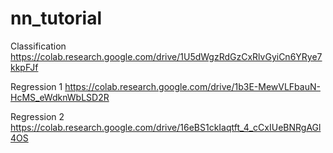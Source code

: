 # nn_tutorial

Classification
https://colab.research.google.com/drive/1U5dWgzRdGzCxRlvGyiCn6YRye7kkpFJf

Regression 1
https://colab.research.google.com/drive/1b3E-MewVLFbauN-HcMS_eWdknWbLSD2R

Regression 2
https://colab.research.google.com/drive/16eBS1ckIaqtft_4_cCxIUeBNRgAGl4OS
